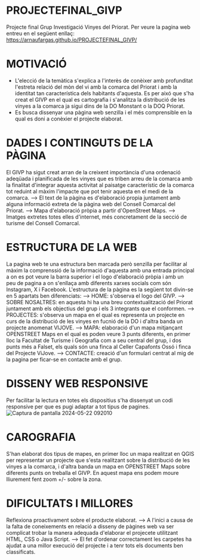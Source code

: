 # PROJECTEFINAL_GIVP
Projecte final Grup Investigació Vinyes del Priorat. Per veure la pagina web entreu en el següent enllaç: https://arnaufargas.github.io/PROJECTEFINAL_GIVP/
# MOTIVACIÓ
- L'elecció de la temàtica s'explica a l'interès de conèixer amb profunditat l'estreta relació del mòn del vi amb la comarca del Priorat i amb la identitat tan característica dels habitants d'aquesta. Es per aixó que s'ha creat el GIVP en el qual es cartografia i s'analitza la distribució de les vinyes a la comarca ja sigui dins de la DO Monstant o la DOQ Priorat.
- Es busca dissenyar una pàgina web senzilla i el més comprensible en la qual es doni a conèxier el projecte elaborat.
# DADES I CONTINGUTS DE LA PÀGINA
El GIVP ha sigut creat arran de la creixent importància d'una ordenació adeqüada i planificada de les vinyes que es triben arreu de la comarca amb la finalitat d'integrar aquesta activitat al paisatge característic de la comarca tot reduint al màxim l'impacte que pot tenir aquesta en el medi de la comarca.
--> El text de la pàgina es d'elaboració propia juntament amb alguna informació extreta de la pàgina web del Consell Comarcal del Priorat.
--> Mapa d'elaboració pròpia a partir d'OpenStreet Maps.
--> Imatges extretes totes elles d'internet, més concretament de la secció de turisme del Consell Comarcal.
# ESTRUCTURA DE LA WEB
La pagina web te una estructura ben marcada però senzilla per facilitar al màxim la comprenssió de la informació d'aquesta amb una entrada principal a on es pot veure la barra superior i el logo d'elaboració pròpia i amb un peu de pagina a on s'enllaça amb diferents xarxes socials com són Instagram, X i Facebook.
L'estructura de la pàgina es la següent tot divin-se en 5 apartats ben diferenciats:
--> HOME: s'observa el logo del GIVP.
--> SOBRE NOSALTRES: en aquesta hi ha una breu contextualització del Priorat juntament amb els objectius del grup i els 3 integrants que el conformen.
--> PROJECTES: s'observa un mapa en el qual es representa un projecte en curs de la distribució de les vinyes en fucnió de la DO i d'altra banda un projecte anomenat VIJOVE.
--> MAPA: elaboració d'un mapa mitjançant OPENSTREET Maps en el qual es poden veure 3 punts diferents, en primer lloc la Facultat de Turisme i Geografia com a seu central del grup, i dos punts més a Falset, els quals són una finca al Celler Capafonts Ossó i finca del Projecte ViJove.
--> CONTACTE: creació d'un formulari centrat al mig de la pagina per ficar-se en contacte amb el grup.
# DISSENY WEB RESPONSIVE
Per facilitar la lectura en totes els dispositius s'ha dissenyat un codi responsive per que es pugi adaptar a tot tipus de pagines.
![Captura de pantalla 2024-05-22 092010](https://github.com/ArnauFargas/PROJECTEFINAL_GIVP/assets/166983359/92de1563-235d-4ea0-bcdb-e979e8f6752c)
# CAROGRAFIA
S'han elaborat dos tipus de mapes, en primer lloc un mapa realitzat en QGIS per representar un projecte que s'esta realitzant sobre la distribució de les vinyes a la comarca, i d'altra banda un mapa en OPENSTREET Maps sobre diferents punts on treballa el GIVP. En aquest mapa ens podem moure lliurement fent zoom +/- sobre la zona.
# DIFICULTATS I MILLORES
Reflexiona proactivament sobre el producte elaborat.
--> A l'inici a causa de la falta de coneixements en relació a disseny de pàgines web va ser complicat trobar la manera adequada d'elaborar el projecete utilitzant HTML, CSS o Java Script.
--> El fet d'ordenar correctament les carpetes ha ajudat a una millor execució del projecte i a tenr tots els documents ben classificats.
